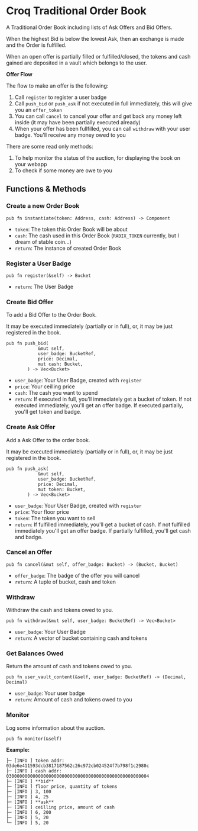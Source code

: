 # Croq Traditional Order Book

A Traditional Order Book including lists of Ask Offers and Bid Offers.

When the highest Bid is below the lowest Ask, then an exchange is made and the Order is fulfilled.

When an open offer is partially filled or fulfilled/closed, the tokens and cash gained are deposited in a vault which belongs to the user.

**Offer Flow**

The flow to make an offer is the following:

1. Call `register` to register a user badge
2. Call `push_bid` or `push_ask` if not executed in full immediately, this will give you an `offer_token`
3. You can call `cancel` to cancel your offer and get back any money left inside (it may have been partially executed already)
4. When your offer has been fullfilled, you can call `withdraw` with your user badge. You'll receive any money owed to you

There are some read only methods:

1. To help monitor the status of the auction, for displaying the book on your webapp
2. To check if some money are owe to you

## Functions & Methods

### Create a new Order Book

```
pub fn instantiate(token: Address, cash: Address) -> Component
```

- `token`: The token this Order Book will be about
- `cash`: The cash used in this Order Book (`RADIX_TOKEN` currently, but I dream of stable coin...)
- `return`: The instance of created Order Book


### Register a User Badge

```
pub fn register(&self) -> Bucket
```

- `return`: The User Badge


### Create Bid Offer

To add a Bid Offer to the Order Book.

It may be executed immediately (partially or in full), or, it may be just registered in the book.

```
pub fn push_bid(
            &mut self,
            user_badge: BucketRef,
            price: Decimal,
            mut cash: Bucket,
        ) -> Vec<Bucket>
```

- `user_badge`: Your User Badge, created with `register`
- `price`: Your ceilling price
- `cash`: The cash you want to spend
- `return`: If executed in full, you'll immediately get a bucket of token. If not executed immediately, you'll get an offer badge. If executed partially, you'll get token and badge.



### Create Ask Offer
Add a Ask Offer to the order book.

It may be executed immediately (partially or in full), or, it may be just registered in the book.

```
pub fn push_ask(
            &mut self,
            user_badge: BucketRef,
            price: Decimal,
            mut token: Bucket,
        ) -> Vec<Bucket>
```

- `user_badge`: Your User Badge, created with `register`
- `price`: Your floor price
- `token`: The token you want to sell
- `return`: If fulfilled immediately, you'll get a bucket of cash. If not fulfilled immediately you'll get an offer badge. If partially fulfilled, you'll get cash and badge.



### Cancel an Offer

```
pub fn cancel(&mut self, offer_badge: Bucket) -> (Bucket, Bucket)
```

- `offer_badge`: The badge of the offer you will cancel
- `return`: A tuple of bucket, cash and token


### Withdraw

Withdraw the cash and tokens owed to you.

```
pub fn withdraw(&mut self, user_badge: BucketRef) -> Vec<Bucket>
```

- `user_badge`: Your User Badge
- `return`: A vector of bucket containing cash and tokens


### Get Balances Owed
Return the amount of cash and tokens owed to you.

```
pub fn user_vault_content(&self, user_badge: BucketRef) -> (Decimal, Decimal)
```

- `user_badge`: Your user badge
- `return`: Amount of cash and tokens owed to you


### Monitor
Log some information about the auction.

```
pub fn monitor(&self)
```
**Example:**

```
├─ [INFO ] token addr: 03de6e411593dcb3817187562c26c972cb024524f7b798f1c2980c
├─ [INFO ] cash addr: 030000000000000000000000000000000000000000000000000004
├─ [INFO ] **bid**
├─ [INFO ] floor price, quantity of tokens
├─ [INFO ] 3, 100
├─ [INFO ] 4, 25
├─ [INFO ] **ask**
├─ [INFO ] ceilling price, amount of cash
├─ [INFO ] 6, 200
├─ [INFO ] 5, 20
└─ [INFO ] 5, 20
```
